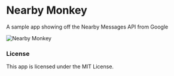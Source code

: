 # Nearby Monkey
A sample app showing off the Nearby Messages API from Google


![Nearby Monkey](/../master/Art/Screenshot?raw=true "Nearby Monkey")



### License

This app is licensed under the MIT License.
